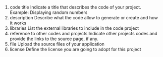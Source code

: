 1. code title
Indicate a title that describes the code of your project. Example: Displaying random numbers
2. description
Describe what the code allow to generate or create and how it works
3. libraries 
List the external libraries to include in the code project
4. reference to other codes and projects
Indicate other projects codes and provide the links to the source page, if any.
5. file
Upload the source files of your application
9. license
Define the license you are going to adopt for this project
